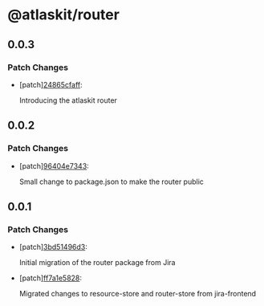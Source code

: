 # @atlaskit/router

## 0.0.3

### Patch Changes

- [patch][24865cfaff](https://bitbucket.org/atlassian/atlaskit-mk-2/commits/24865cfaff):

  Introducing the atlaskit router

## 0.0.2

### Patch Changes

- [patch][96404e7343](https://bitbucket.org/atlassian/atlaskit-mk-2/commits/96404e7343):

  Small change to package.json to make the router public

## 0.0.1

### Patch Changes

- [patch][3bd51496d3](https://bitbucket.org/atlassian/atlaskit-mk-2/commits/3bd51496d3):

  Initial migration of the router package from Jira

- [patch][ff7a1e5828](https://bitbucket.org/atlassian/atlaskit-mk-2/commits/ff7a1e5828):

  Migrated changes to resource-store and router-store from jira-frontend
